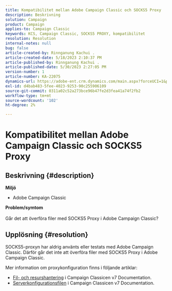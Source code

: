 ```yaml
---
title: Kompatibilitet mellan Adobe Campaign Classic och SOCKS5 Proxy
description: Beskrivning
solution: Campaign
product: Campaign
applies-to: Campaign Classic
keywords: KCS, Campaign Classic, SOCKS5 PROXY, kompatibilitet
resolution: Resolution
internal-notes: null
bug: false
article-created-by: Rinnganung Kachui .
article-created-date: 5/18/2023 2:10:37 PM
article-published-by: Rinnganung Kachui .
article-published-date: 5/30/2023 2:27:05 PM
version-number: 1
article-number: KA-22075
dynamics-url: https://adobe-ent.crm.dynamics.com/main.aspx?forceUCI=1&pagetype=entityrecord&etn=knowledgearticle&id=b10cebbe-85f5-ed11-8848-6045bd0063aa
exl-id: d4bab483-5fee-4023-9253-90c255906109
source-git-commit: 0311a02c52a273bce96b47fe2d3fea41a74f2fb2
workflow-type: tm+mt
source-wordcount: '102'
ht-degree: 2%

---
```


# Kompatibilitet mellan Adobe Campaign Classic och SOCKS5 Proxy

## Beskrivning {#description}

<b>Miljö</b>
- Adobe Campaign Classic

<b>Problem/symtom</b><br><br>Går det att överföra filer med SOCKS5 Proxy i Adobe Campaign Classic?<br>

## Upplösning {#resolution}


SOCKS5-proxyn har aldrig använts eller testats med Adobe Campaign Classic. Därför går det inte att överföra filer med SOCKS5 Proxy i Adobe Campaign Classic.

Mer information om proxykonfiguration finns i följande artiklar:

- [Fil- och resurshantering](https://experienceleague.adobe.com/docs/campaign-classic/using/installing-campaign-classic/additional-configurations/file-res-management.html) i Campaign Classicen v7 Documentation.
- [Serverkonfigurationsfilen](https://experienceleague.adobe.com/docs/campaign-classic/using/installing-campaign-classic/appendices/the-server-configuration-file.html) i Campaign Classicen v7 Documentation.

